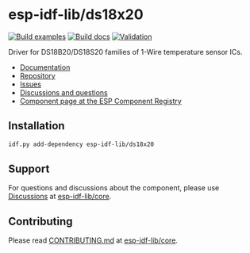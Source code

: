 # esp-idf-lib/ds18x20

[![Build examples](https://github.com/esp-idf-lib/ds18x20/actions/workflows//build.yml/badge.svg)](https://github.com/esp-idf-lib/ds18x20/actions/workflows//build.yml)
[![Build docs](https://github.com/esp-idf-lib/ds18x20/actions/workflows//build-docs.yml/badge.svg)](https://github.com/esp-idf-lib/ds18x20/actions/workflows//build-docs.yml)
[![Validation](https://github.com/esp-idf-lib/ds18x20/actions/workflows//validate-component.yml/badge.svg)](https://github.com/esp-idf-lib/ds18x20/actions/workflows//validate-component.yml)

Driver for DS18B20/DS18S20 families of 1-Wire temperature sensor ICs.

* [Documentation](https://esp-idf-lib.github.io/ds18x20/)
* [Repository](https://github.com/esp-idf-lib/ds18x20)
* [Issues](https://github.com/esp-idf-lib/ds18x20/issues)
* [Discussions and questions](https://github.com/esp-idf-lib/core/discussions)
* [Component page at the ESP Component Registry](https://components.espressif.com/components/esp-idf-lib/ds18x20)

## Installation

```sh
idf.py add-dependency esp-idf-lib/ds18x20
```

## Support

For questions and discussions about the component, please use
[Discussions](https://github.com/esp-idf-lib/core/discussions)
at [esp-idf-lib/core](https://github.com/esp-idf-lib/core).

## Contributing

Please read [CONTRIBUTING.md](https://github.com/esp-idf-lib/core/blob/main/CONTRIBUTING.md)
at [esp-idf-lib/core](https://github.com/esp-idf-lib/core).
